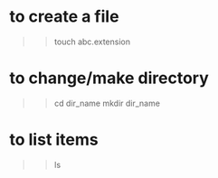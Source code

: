 # to create a file 
>> touch abc.extension

# to change/make directory
>> cd dir_name
>> mkdir dir_name

# to list items
>> ls